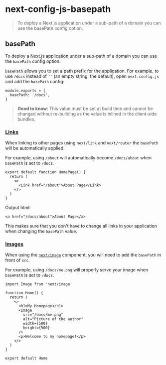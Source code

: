 # next-config-js-basepath

> To deploy a Next.js application under a sub-path of a domain you can use the basePath config option.



## basePath

To deploy a Next.js application under a sub-path of a domain you can use the `basePath` config option.

`basePath` allows you to set a path prefix for the application. For example, to use `/docs` instead of `''` (an empty string, the default), open `next.config.js` and add the `basePath` config:

    module.exports = {
      basePath: '/docs',
    }

> **Good to know**: This value must be set at build time and cannot be changed without re-building as the value is inlined in the client-side bundles.

### [Links](#links)

When linking to other pages using `next/link` and `next/router` the `basePath` will be automatically applied.

For example, using `/about` will automatically become `/docs/about` when `basePath` is set to `/docs`.

    export default function HomePage() {
      return (
        <>
          <Link href="/about">About Page</Link>
        </>
      )
    }

Output html:

    <a href="/docs/about">About Page</a>

This makes sure that you don't have to change all links in your application when changing the `basePath` value.

### [Images](#images)

When using the [`next/image`](/docs/pages/api-reference/components/image) component, you will need to add the `basePath` in front of `src`.

For example, using `/docs/me.png` will properly serve your image when `basePath` is set to `/docs`.

    import Image from 'next/image'
     
    function Home() {
      return (
        <>
          <h1>My Homepage</h1>
          <Image
            src="/docs/me.png"
            alt="Picture of the author"
            width={500}
            height={500}
          />
          <p>Welcome to my homepage!</p>
        </>
      )
    }
     
    export default Home
